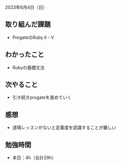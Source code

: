 2023年6月4日（日）
## 取り組んだ課題
- ProgateのRuby Ⅱ - Ⅴ
## わかったこと
- Rubyの基礎文法
## 次やること
- 引き続きprogateを進めていく
## 感想
- 道場レッスンがないと定着度を認識することが難しい
## 勉強時間
- 本日：4h（合計29h）
